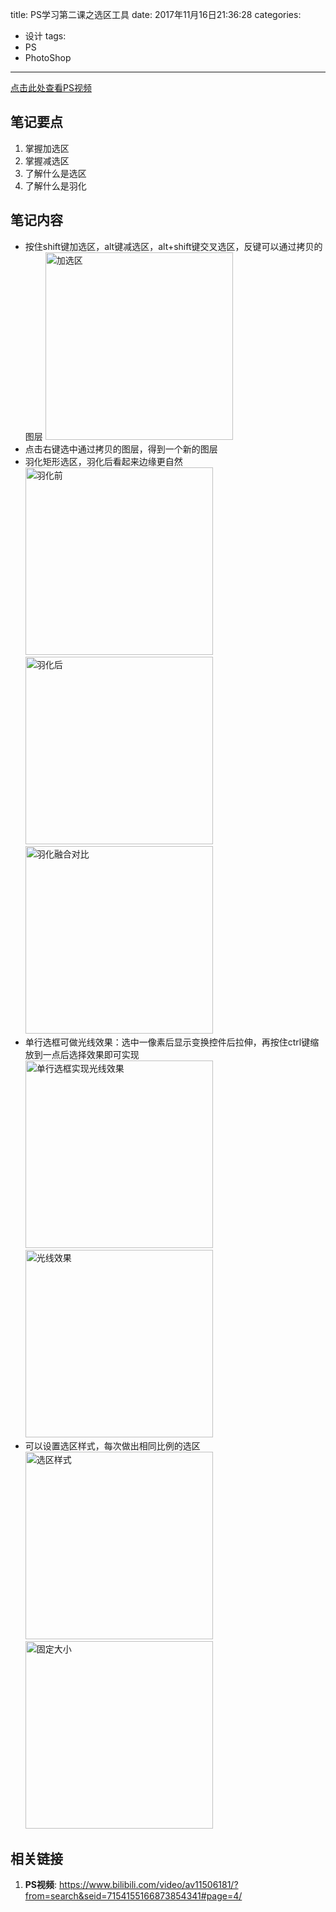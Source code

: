 title: PS学习第二课之选区工具
date: 2017年11月16日21:36:28
categories:
- 设计
tags:
- PS
- PhotoShop
---
[点击此处查看PS视频](https://www.bilibili.com/video/av11506181/?from=search&seid=7154155166873854341#page=4)
## 笔记要点
1. 掌握加选区
1. 掌握减选区
1. 了解什么是选区
1. 了解什么是羽化
<!-- more -->
## 笔记内容
<style>
    img{
        width: 300px;
    }
</style>
- 按住shift键加选区，alt键减选区，alt+shift键交叉选区，反键可以通过拷贝的图层
![加选区](/resource/加选区.jpg)
- 点击右键选中通过拷贝的图层，得到一个新的图层
- 羽化矩形选区，羽化后看起来边缘更自然
![羽化前](/resource/羽化前.jpg)![羽化后](/resource/羽化后.jpg)![羽化融合对比](/resource/羽化融合对比.jpg)
- 单行选框可做光线效果：选中一像素后显示变换控件后拉伸，再按住ctrl键缩放到一点后选择效果即可实现
![单行选框实现光线效果](/resource/单行选框实现光线效果.jpg)![光线效果](/resource/光线效果.jpg)
- 可以设置选区样式，每次做出相同比例的选区
![选区样式](/resource/选区样式.jpg)![固定大小](/resource/固定大小.jpg)

## 相关链接
1. **PS视频**: <https://www.bilibili.com/video/av11506181/?from=search&seid=7154155166873854341#page=4/>